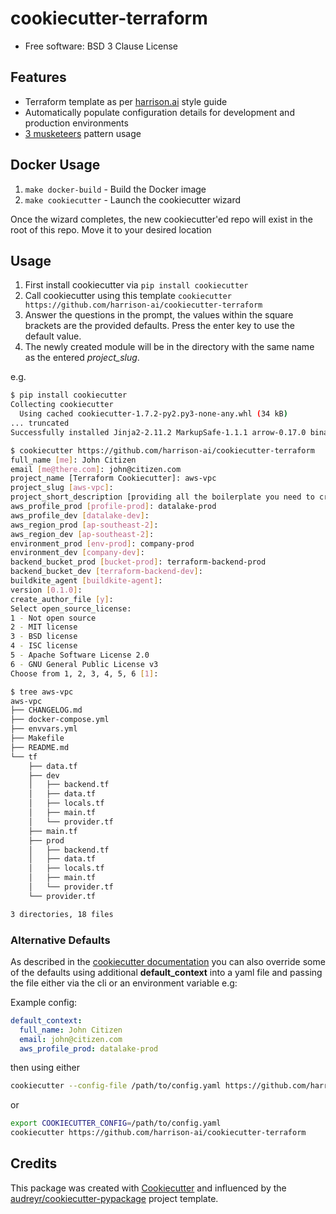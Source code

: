 # cookiecutter-terraform

<!-- [![image]][1] -->

<!-- [![Documentation Status]][2] -->

-   Free software: BSD 3 Clause License 
<!-- -   Documentation: <https://cookiecutter-terraform.readthedocs.io>. -->

## Features

- Terraform template as per [harrison.ai](https://www.harrison.ai/) style guide
- Automatically populate configuration details for development and production environments
- [3 musketeers](https://3musketeers.io/) pattern usage


## Docker Usage

1. `make docker-build` - Build the Docker image
2. `make cookiecutter` - Launch the cookiecutter wizard

Once the wizard completes, the new cookiecutter'ed repo will exist in the root of this repo.  Move it to your desired location

## Usage

1. First install cookiecutter via `pip install cookiecutter`
2. Call cookiecutter using this template `cookiecutter https://github.com/harrison-ai/cookiecutter-terraform`
3. Answer the questions in the prompt, the values within the square brackets are the provided defaults.  Press the enter key to use the default value.
4. The newly created module will be in the directory with the same name as the entered *project_slug*.

e.g.
```bash
$ pip install cookiecutter
Collecting cookiecutter
  Using cached cookiecutter-1.7.2-py2.py3-none-any.whl (34 kB)
... truncated
Successfully installed Jinja2-2.11.2 MarkupSafe-1.1.1 arrow-0.17.0 binaryornot-0.4.4 certifi-2020.12.5 chardet-4.0.0 click-7.1.2 cookiecutter-1.7.2 idna-2.10 jinja2-time-0.2.0 poyo-0.5.0 python-dateutil-2.8.1 python-slugify-4.0.1 requests-2.25.1 six-1.15.0 text-unidecode-1.3 urllib3-1.26.2

$ cookiecutter https://github.com/harrison-ai/cookiecutter-terraform
full_name [me]: John Citizen
email [me@there.com]: john@citizen.com
project_name [Terraform Cookiecutter]: aws-vpc
project_slug [aws-vpc]:
project_short_description [providing all the boilerplate you need to create a terraform package.]: builds a standard AWS VPC
aws_profile_prod [profile-prod]: datalake-prod
aws_profile_dev [datalake-dev]:
aws_region_prod [ap-southeast-2]:
aws_region_dev [ap-southeast-2]:
environment_prod [env-prod]: company-prod
environment_dev [company-dev]:
backend_bucket_prod [bucket-prod]: terraform-backend-prod
backend_bucket_dev [terraform-backend-dev]:
buildkite_agent [buildkite-agent]:
version [0.1.0]:
create_author_file [y]:
Select open_source_license:
1 - Not open source
2 - MIT license
3 - BSD license
4 - ISC license
5 - Apache Software License 2.0
6 - GNU General Public License v3
Choose from 1, 2, 3, 4, 5, 6 [1]:

$ tree aws-vpc
aws-vpc
├── CHANGELOG.md
├── docker-compose.yml
├── envvars.yml
├── Makefile
├── README.md
└── tf
    ├── data.tf
    ├── dev
    │   ├── backend.tf
    │   ├── data.tf
    │   ├── locals.tf
    │   ├── main.tf
    │   └── provider.tf
    ├── main.tf
    ├── prod
    │   ├── backend.tf
    │   ├── data.tf
    │   ├── locals.tf
    │   ├── main.tf
    │   └── provider.tf
    └── provider.tf

3 directories, 18 files
```

### Alternative Defaults

As described in the [cookiecutter documentation](https://cookiecutter.readthedocs.io/en/latest/advanced/user_config.html) you can also override some of the defaults using additional **default_context** into a yaml file and passing the file either via the cli or an environment variable e.g:

Example config:

```yaml
default_context:
  full_name: John Citizen
  email: john@citizen.com
  aws_profile_prod: datalake-prod
```
then using either

```bash
cookiecutter --config-file /path/to/config.yaml https://github.com/harrison-ai/cookiecutter-terraform
```
or

```bash
export COOKIECUTTER_CONFIG=/path/to/config.yaml
cookiecutter https://github.com/harrison-ai/cookiecutter-terraform
```


## Credits

This package was created with [Cookiecutter] and influenced by the
[audreyr/cookiecutter-pypackage] project template.

  <!-- [image]: https://img.shields.io/pypi/v/cookiecutter_terraform.svg -->
  <!-- [1]: https://pypi.python.org/pypi/cookiecutter_terraform -->
  <!-- [Documentation Status]: https://readthedocs.org/projects/cookiecutter-terraform/badge/?version=latest -->
  <!-- [2]: https://cookiecutter-terraform.readthedocs.io/en/latest/?badge=latest -->
  [Cookiecutter]: https://github.com/audreyr/cookiecutter
  [audreyr/cookiecutter-pypackage]: https://github.com/audreyr/cookiecutter-pypackage
